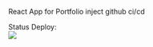 React App for Portfolio
inject github ci/cd

Status Deploy:<br>
<img src="https://github.com/omekov/azamat.dev/workflows/react-ci-cd/badge.svg?branch=master"><br>